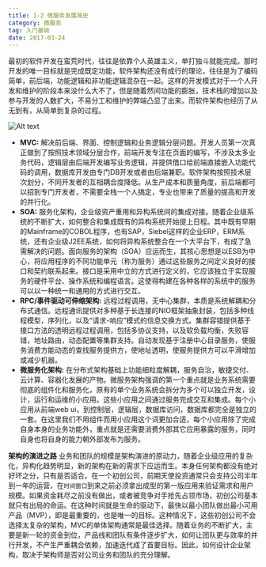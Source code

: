 ```yaml
---
title: 1-2 微服务发展简史
category: 微服务
tag: 入门基础
date: 2017-03-24
---
```

最初的软件开发在蛮荒时代，往往是依靠个人英雄主义，单打独斗就能完成。那时开发的唯一目标就是完成既定功能，软件架构还没有成行的理论，往往是为了编码简单，前后端，功能逻辑和非功能逻辑混杂在一起。这样的开发模式对于一个人开发和维护的阶段本来没什么大不了，但是随着然间功能的膨胀，技术栈的增加以及参与开发的人数扩大，不易分工和维护的弊端凸显了出来。而软件架构也经历了从无到有，从简单到复杂的过程。
<!--more-->
![Alt text](https://shushiinfo-1251883896.cos.ap-beijing.myqcloud.com/hexo-blog/images/history.png)
- **MVC:** 解决前后端、界面、控制逻辑和业务逻辑分层问题。开发人员第一次真正做到了按照技术领域分层合作，前端开发专注在页面的编写，不涉及太多业务代码，逻辑层由后端开发编写业务逻辑，并提供借口给前端直接嵌入功能代码的调用，数据库开发由专门DB开发或者由后端兼职。软件架构按照技术层次划分，不同开发者的互相耦合度降低。从生产成本和质量角度，前后端都可以招到专门开发者，不需要全栈一个人搞定，专业也带来了质量的提高和开发的并行化。
- **SOA:** 服务化架构，企业级资产重用和异构系统间的集成对接。随着企业级系统的不断扩大，如何整合和集成既有的异构系统开始提上日程。其中既有早期的Mainframe的COBOL程序，也有SAP，Siebel这样的企业ERP，ERM系统，还有企业级J2EE系统，如何将异构系统整合在一个大平台下，有成了急需解决的问题。面向服务的架构（SOA）应运而生，其核心思想是以ESB为中心，将应用程序的不同功能单元（称为服务）通过这些服务之间定义良好的接口和契约联系起来。接口是采用中立的方式进行定义的，它应该独立于实现服务的硬件平台、操作系统和编程语言。这使得构建在各种各样的系统中的服务可以以一种统一和通用的方式进行交互。
- **RPC/事件驱动可伸缩架构:** 远程过程调用，无中心集群，本质是系统解耦和分布式通信。远程通讯提供对多种基于长连接的NIO框架抽象封装，包括多种线程模型，序列化，以及“请求-响应”模式的信息交换方式。集群容错提供基于接口方法的透明远程过程调用，包括多协议支持，以及软负载均衡，失败容错，地址路由，动态配置等集群支持。自动发现基于注册中心目录服务，使服务消费方能动态的查找服务提供方，使地址透明，使服务提供方可以平滑增加或减少机器。
- **微服务化架构:** 在分布式架构基础上功能细粒度解耦，服务自治，敏捷交付、云计算、容器化发展的产物。微服务架构强调的第一个重点就是业务系统需要彻底的组件化和服务化，原有的单个业务系统会拆分为多个可以独立开发，设计，运行和运维的小应用。这些小应用之间通过服务完成交互和集成。每个小应用从前端web ui，到控制层，逻辑层，数据库访问，数据库都完全是独立的一套。在这里我们不用组件而用小应用这个词更加合适，每个小应用除了完成自身本身的业务功能外，重点就是还需要消费外部其它应用暴露的服务，同时自身也将自身的能力朝外部发布为服务。

**架构的演进之路**
业务和团队的规模是架构演进的原动力，随着企业级应用的复杂化，异构化趋势明显，新的架构在新的需求下应运而生。本身任何架构都没有绝对好坏之分，只有是否适合。在一个初创公司，前期天使投资通常只会支持公司半年到一年的运营，在`时间窗口`到来之前必须拿出成型的第一版应用来验证需求和用户规模。如果资金耗尽之前没有做出，或者被竞争对手抢先占领市场，初创公司基本就只有出局的命运。在这种时间就是生命的驱动下，最快以最小团队做出最小可用产品（MVP），即是最重要的，也是唯一的目标。这种情况下，这些初创公司不会选择太复杂的架构，MVC的单体架构通常是最佳选择。随着业务的不断扩大，主要是新一轮的资金到位，产品线和团队有条件逐步扩大，如何让团队更与效率的并行开发，不产生严重耦合依赖，加速迭代成了首要目标。因此，如何设计企业架构，取决于架构师是否对公司业务和团队的充分理解。
